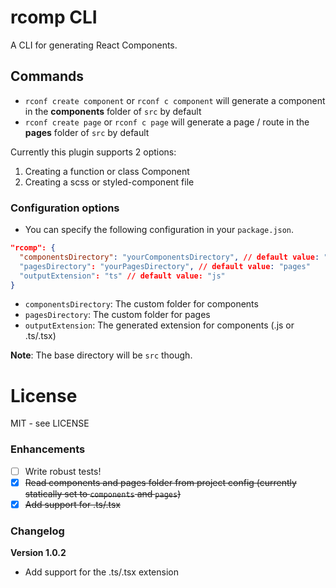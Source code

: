 # rcomp CLI

A CLI for generating React Components.

## Commands

- `rconf create component` or `rconf c component` will generate a component in the **components** folder of `src` by default
- `rconf create page` or `rconf c page` will generate a page / route in the **pages** folder of `src` by default

Currently this plugin supports 2 options:
1. Creating a function or class Component
2. Creating a scss or styled-component file

### Configuration options

- You can specify the following configuration in your `package.json`.

```json
"rcomp": {
  "componentsDirectory": "yourComponentsDirectory", // default value: "components"
  "pagesDirectory": "yourPagesDirectory", // default value: "pages"
  "outputExtension": "ts" // default value: "js"
}
```

- `componentsDirectory`: The custom folder for components
- `pagesDirectory`: The custom folder for pages
- `outputExtension`: The generated extension for components (.js or .ts/.tsx)

**Note**: The base directory will be `src` though.

# License

MIT - see LICENSE

### Enhancements

- [ ] Write robust tests!
- [x] ~~Read components and pages folder from project config (currently statically set to `components` and `pages`)~~
- [x] ~~Add support for .ts/.tsx~~

### Changelog

**Version 1.0.2**
- Add support for the .ts/.tsx extension